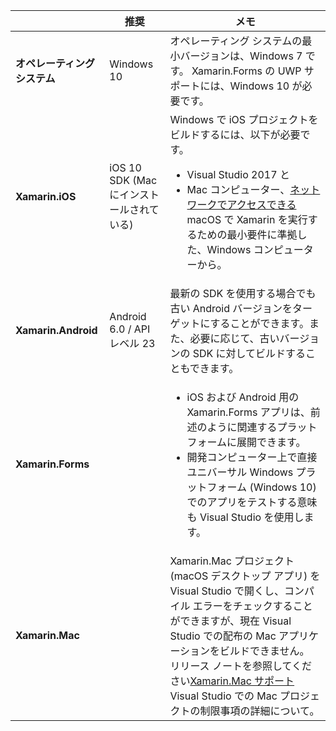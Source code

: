 ||推奨|メモ|
|---|---|---|
|**オペレーティング システム**|Windows 10|オペレーティング システムの最小バージョンは、Windows 7 です。 Xamarin.Forms の UWP サポートには、Windows 10 が必要です。
|**Xamarin.iOS**|iOS 10 SDK (Mac にインストールされている)|Windows で iOS プロジェクトをビルドするには、以下が必要です。<ul><li>Visual Studio 2017 と</li><li>Mac コンピューター、<a href="~/ios/get-started/installation/windows/connecting-to-mac/index.md">ネットワークでアクセスできる</a>macOS で Xamarin を実行するための最小要件に準拠した、Windows コンピューターから。</li></ul>|
|**Xamarin.Android**|Android 6.0 / API レベル 23|最新の SDK を使用する場合でも古い Android バージョンをターゲットにすることができます。また、必要に応じて、古いバージョンの SDK に対してビルドすることもできます。|
|**Xamarin.Forms**||<ul><li>iOS および Android 用の Xamarin.Forms アプリは、前述のように関連するプラットフォームに展開できます。</li><li>開発コンピューター上で直接ユニバーサル Windows プラットフォーム (Windows 10) でのアプリをテストする意味も Visual Studio を使用します。</li></ul>|
|**Xamarin.Mac**||Xamarin.Mac プロジェクト (macOS デスクトップ アプリ) を Visual Studio で開くし、コンパイル エラーをチェックすることができますが、現在 Visual Studio での配布の Mac アプリケーションをビルドできません。 リリース ノートを参照してください<a href="https://developer.xamarin.com/releases/vs/xamarin.vs_4/xamarin.vs_4.2/#Xamarin.Mac_minimum_support.">Xamarin.Mac サポート</a>Visual Studio での Mac プロジェクトの制限事項の詳細について。|
